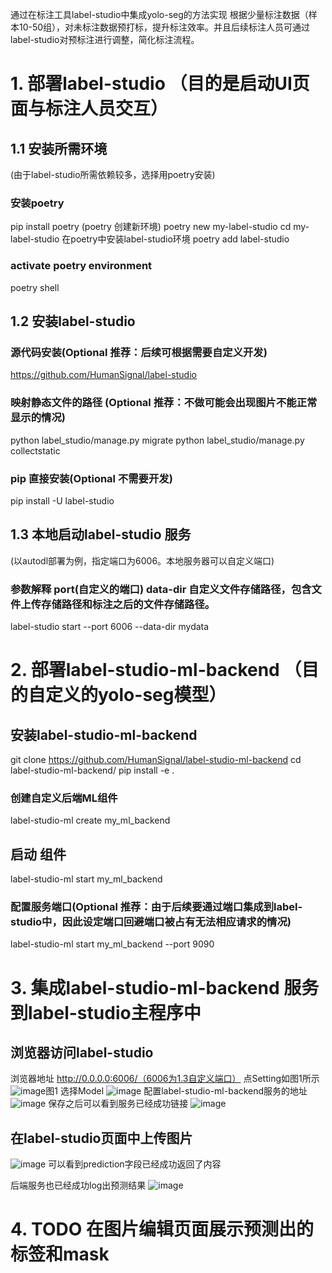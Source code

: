 通过在标注工具label-studio中集成yolo-seg的方法实现 根据少量标注数据（样本10-50组），对未标注数据预打标，提升标注效率。并且后续标注人员可通过label-studio对预标注进行调整，简化标注流程。
# 1. 部署label-studio （目的是启动UI页面与标注人员交互）
## 1.1 安装所需环境
(由于label-studio所需依赖较多，选择用poetry安装)
### 安装poetry
pip install poetry
(poetry 创建新环境)
poetry new my-label-studio
cd my-label-studio
在poetry中安装label-studio环境
poetry add label-studio
### activate poetry environment
poetry shell

## 1.2 安装label-studio
### 源代码安装(Optional 推荐：后续可根据需要自定义开发)
https://github.com/HumanSignal/label-studio

### 映射静态文件的路径 (Optional 推荐：不做可能会出现图片不能正常显示的情况)
python label_studio/manage.py migrate
python label_studio/manage.py collectstatic

### pip 直接安装(Optional 不需要开发)
pip install -U label-studio

## 1.3 本地启动label-studio 服务 
(以autodl部署为例，指定端口为6006。本地服务器可以自定义端口)
### 参数解释 port(自定义的端口) data-dir 自定义文件存储路径，包含文件上传存储路径和标注之后的文件存储路径。
label-studio start --port 6006 --data-dir mydata

# 2. 部署label-studio-ml-backend （目的自定义的yolo-seg模型）
## 安装label-studio-ml-backend
git clone https://github.com/HumanSignal/label-studio-ml-backend
cd label-studio-ml-backend/
pip install -e .
### 创建自定义后端ML组件 
label-studio-ml create my_ml_backend
## 启动 组件
label-studio-ml start my_ml_backend 
### 配置服务端口(Optional 推荐：由于后续要通过端口集成到label-studio中，因此设定端口回避端口被占有无法相应请求的情况)
label-studio-ml start my_ml_backend --port 9090

# 3. 集成label-studio-ml-backend 服务到label-studio主程序中
## 浏览器访问label-studio 
浏览器地址 http://0.0.0.0:6006/（6006为1.3自定义端口）
点Setting如图1所示
![image](https://github.com/AppleMax1992/label-studio--/assets/77500295/8842ec18-a909-4db7-b977-330e4b6e448b)图1
选择Model
![image](https://github.com/AppleMax1992/label-studio--/assets/77500295/1e658630-3b00-4b2e-9d87-26a38ab6985b)
配置label-studio-ml-backend服务的地址
![image](https://github.com/AppleMax1992/label-studio--/assets/77500295/22306138-8aef-4208-bec8-59c2c01b0708)
保存之后可以看到服务已经成功链接
![image](https://github.com/AppleMax1992/label-studio--/assets/77500295/e9cf673e-0b61-424f-b475-c0baa9c9207b)



## 在label-studio页面中上传图片
![image](https://github.com/AppleMax1992/label-studio--/assets/77500295/7510ae40-834f-42da-89c6-dd9a1ecb43ad)
可以看到prediction字段已经成功返回了内容

后端服务也已经成功log出预测结果
![image](https://github.com/AppleMax1992/label-studio--/assets/77500295/a32dfeb0-bfbc-4833-8081-a8e4d71e66f7)

# 4. TODO 在图片编辑页面展示预测出的标签和mask


